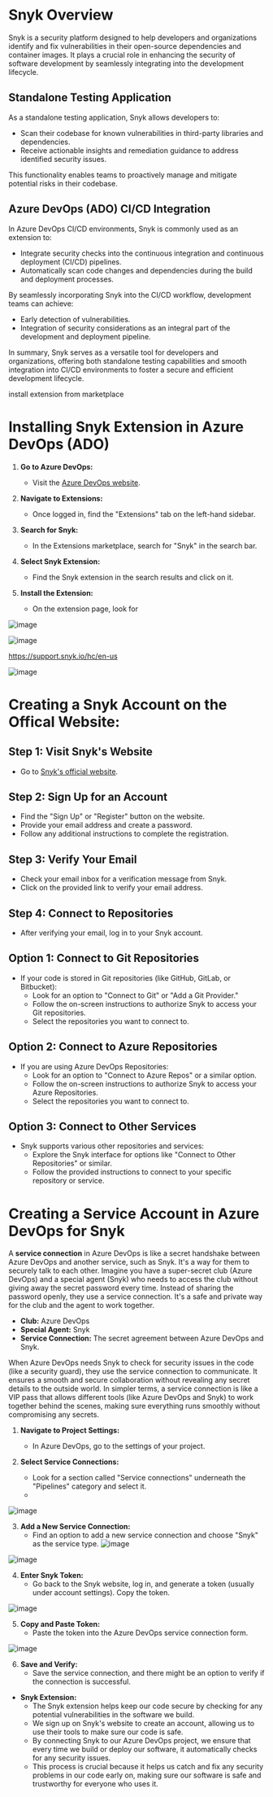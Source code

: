 # Snyk Overview

Snyk is a security platform designed to help developers and organizations identify and fix vulnerabilities in their open-source dependencies and container images. It plays a crucial role in enhancing the security of software development by seamlessly integrating into the development lifecycle.

## Standalone Testing Application

As a standalone testing application, Snyk allows developers to:

- Scan their codebase for known vulnerabilities in third-party libraries and dependencies.
- Receive actionable insights and remediation guidance to address identified security issues.

This functionality enables teams to proactively manage and mitigate potential risks in their codebase.

## Azure DevOps (ADO) CI/CD Integration

In Azure DevOps CI/CD environments, Snyk is commonly used as an extension to:

- Integrate security checks into the continuous integration and continuous deployment (CI/CD) pipelines.
- Automatically scan code changes and dependencies during the build and deployment processes.

By seamlessly incorporating Snyk into the CI/CD workflow, development teams can achieve:

- Early detection of vulnerabilities.
- Integration of security considerations as an integral part of the development and deployment pipeline.

In summary, Snyk serves as a versatile tool for developers and organizations, offering both standalone testing capabilities and smooth integration into CI/CD environments to foster a secure and efficient development lifecycle.


install extension from marketplace

# Installing Snyk Extension in Azure DevOps (ADO)

1. **Go to Azure DevOps:**
   - Visit the [Azure DevOps website](https://dev.azure.com/).

2. **Navigate to Extensions:**
   - Once logged in, find the "Extensions" tab on the left-hand sidebar.

3. **Search for Snyk:**
   - In the Extensions marketplace, search for "Snyk" in the search bar.

4. **Select Snyk Extension:**
   - Find the Snyk extension in the search results and click on it.

5. **Install the Extension:**
   - On the extension page, look for 

![image](https://github.com/mindmotivate/ADO_Basic_Pipeline/assets/130941970/5c1b592e-ff45-4e70-b307-a6b7de1fae44)

![image](https://github.com/mindmotivate/ADO_Basic_Pipeline/assets/130941970/7524cf96-1cd5-4aad-97e6-4a5e9eee75c7)



https://support.snyk.io/hc/en-us

![image](https://github.com/mindmotivate/ADO_Basic_Pipeline/assets/130941970/ac3c2d33-9bd1-4101-aa99-da339083fb69)






# Creating a Snyk Account on the Offical Website:

## Step 1: Visit Snyk's Website

- Go to [Snyk's official website](https://snyk.io/).

## Step 2: Sign Up for an Account

- Find the "Sign Up" or "Register" button on the website.
- Provide your email address and create a password.
- Follow any additional instructions to complete the registration.

## Step 3: Verify Your Email

- Check your email inbox for a verification message from Snyk.
- Click on the provided link to verify your email address.

## Step 4: Connect to Repositories

- After verifying your email, log in to your Snyk account.

## Option 1: Connect to Git Repositories

- If your code is stored in Git repositories (like GitHub, GitLab, or Bitbucket):
  - Look for an option to "Connect to Git" or "Add a Git Provider."
  - Follow the on-screen instructions to authorize Snyk to access your Git repositories.
  - Select the repositories you want to connect to.

## Option 2: Connect to Azure Repositories

- If you are using Azure DevOps Repositories:
  - Look for an option to "Connect to Azure Repos" or a similar option.
  - Follow the on-screen instructions to authorize Snyk to access your Azure Repositories.
  - Select the repositories you want to connect to.

## Option 3: Connect to Other Services

- Snyk supports various other repositories and services:
  - Explore the Snyk interface for options like "Connect to Other Repositories" or similar.
  - Follow the provided instructions to connect to your specific repository or service.





# Creating a Service Account in Azure DevOps for Snyk


A **service connection** in Azure DevOps is like a secret handshake between Azure DevOps and another service, such as Snyk. It's a way for them to securely talk to each other.
Imagine you have a super-secret club (Azure DevOps) and a special agent (Snyk) who needs to access the club without giving away the secret password every time. Instead of sharing the password openly, they use a service connection. It's a safe and private way for the club and the agent to work together.

- **Club:** Azure DevOps
- **Special Agent:** Snyk
- **Service Connection:** The secret agreement between Azure DevOps and Snyk.

When Azure DevOps needs Snyk to check for security issues in the code (like a security guard), they use the service connection to communicate. It ensures a smooth and secure collaboration without revealing any secret details to the outside world.
In simpler terms, a service connection is like a VIP pass that allows different tools (like Azure DevOps and Snyk) to work together behind the scenes, making sure everything runs smoothly without compromising any secrets.


1. **Navigate to Project Settings:**
   - In Azure DevOps, go to the settings of your project.

2. **Select Service Connections:**
   - Look for a section called "Service connections" underneath the "Pipelines" category and select it.
   - 
![image](https://github.com/mindmotivate/ADO_Basic_Pipeline/assets/130941970/1f920233-7ed4-462b-84b0-94dd4fd37be9)

3. **Add a New Service Connection:**
   - Find an option to add a new service connection and choose "Snyk" as the service type.
![image](https://github.com/mindmotivate/ADO_Basic_Pipeline/assets/130941970/5fc8f5f0-c118-46c5-9fc8-bed535f9a75c)

![image](https://github.com/mindmotivate/ADO_Basic_Pipeline/assets/130941970/0738ae62-6d52-41a9-a207-e5ed528f65db)


4. **Enter Snyk Token:**
   - Go back to the Snyk website, log in, and generate a token (usually under account settings). Copy the token.

![image](https://github.com/mindmotivate/ADO_Basic_Pipeline/assets/130941970/5d5e73c4-cc33-4367-bcab-ea1872f9ad35)


5. **Copy and Paste Token:**
   - Paste the token into the Azure DevOps service connection form.

![image](https://github.com/mindmotivate/ADO_Basic_Pipeline/assets/130941970/71ad0aaa-29c0-4650-8c2d-d7bfc967244b)

6. **Save and Verify:**
   - Save the service connection, and there might be an option to verify if the connection is successful.


- **Snyk Extension:**
  - The Snyk extension helps keep our code secure by checking for any potential vulnerabilities in the software we build.
  - We sign up on Snyk's website to create an account, allowing us to use their tools to make sure our code is safe.
  - By connecting Snyk to our Azure DevOps project, we ensure that every time we build or deploy our software, it automatically checks for any security issues.
  - This process is crucial because it helps us catch and fix any security problems in our code early on, making sure our software is safe and trustworthy for everyone who uses it.
 



  
